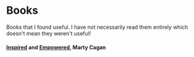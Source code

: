 # Books

Books that I found useful. I have not necessarily read them entirely which doesn't mean they weren't useful!

#### [Inspired](https://www.amazon.com/INSPIRED-Create-Products-Customers-English-ebook/dp/B077NRB36N) and [Empowered](https://www.amazon.com/EMPOWERED-Ordinary-Extraordinary-Products-Silicon-ebook/dp/B08LPKRD5L/), Marty Cagan
